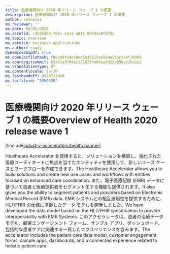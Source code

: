 ```yaml
---
title: 医療機関向け 2020 年リリース ウェーブ 1 の概要
description: 医療機関向け 2020 年リリース ウェーブ 1 の概要
author: relnotes
ms.reviewer: ''
ms.date: 04/03/2020
ms.assetid: c3b05d68-761c-ea11-a811-000d3a8f075c
ms.topic: overview
ms.service: business-applications
ms.author: snagy
dynamics365pdf: true
ms.openlocfilehash: f86c83fadeebee503b115e6569a513c3abf3040b
ms.sourcegitcommit: 63a61a3764ac12162f3e06ea5d22a05ba22be2a2
ms.translationtype: HT
ms.contentlocale: ja-JP
ms.lasthandoff: 05/07/2020
ms.locfileid: "3350328"
---
```

# <a name="overview-of-health-2020-release-wave-1"></a><span data-ttu-id="36444-103">医療機関向け 2020 年リリース ウェーブ 1 の概要</span><span class="sxs-lookup"><span data-stu-id="36444-103">Overview of Health 2020 release wave 1</span></span>
[!include[industry-accelerators/health banner](../includes/industry-accelerators/health.md)]

<!--overview start-->
<span data-ttu-id="36444-104">Healthcare Accelerator を使用すると、ソリューションを構築し、強化された医療コーディネートに焦点を当てたエンティティを使用して、新しいユース ケースとワークフローを作成できます。</span><span class="sxs-lookup"><span data-stu-id="36444-104">The Healthcare Accelerator allows you to build solutions and create new use cases and workflows with entities focused on enhanced care coordination.</span></span> <span data-ttu-id="36444-105">また、電子医療記録 (EMR) データに基づいて患者と医療提供者をセグメント化する機能も提供されます。</span><span class="sxs-lookup"><span data-stu-id="36444-105">It also gives you the ability to segment patients and providers based on Electronic Medical Record (EMR) data.</span></span> <span data-ttu-id="36444-106">EMR システムとの相互運用性を提供するために、HL7/FHIR の仕様に準拠したデータ モデルを開発しました。</span><span class="sxs-lookup"><span data-stu-id="36444-106">We have developed the data model based on the HL7/FHIR specification to provide interoperability with EMR Systems.</span></span> <span data-ttu-id="36444-107">このアクセラレータは、患者の治療データ モデル、顧客エンゲージメント フォーム、サンプル アプリ、ダッシュボード、包括的な患者ケアに関連する一貫したエクスペリエンスを含みます。</span><span class="sxs-lookup"><span data-stu-id="36444-107">The accelerator includes the patient care data model, customer engagement forms, sample apps, dashboards, and a connected experience related to holistic patient care.</span></span>
<!--overview end-->
